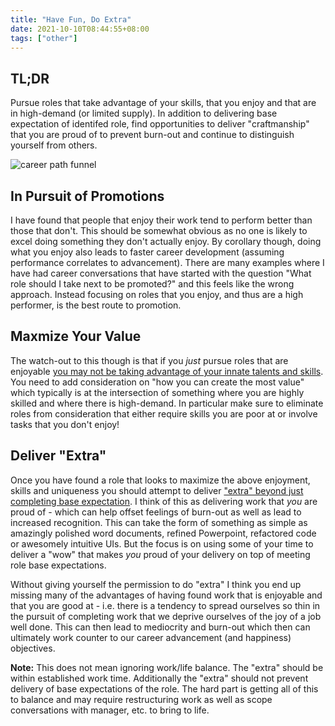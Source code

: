 ```yaml
---
title: "Have Fun, Do Extra"
date: 2021-10-10T08:44:55+08:00
tags: ["other"]
---
```


## TL;DR

Pursue roles that take advantage of your skills, that you enjoy and that are in high-demand (or limited supply).  In addition to delivering base expectation of identifed role, find opportunities to deliver "craftmanship" that you are proud of to prevent burn-out and continue to distinguish yourself from others.

![career path funnel](/images/career-dev.png)

## In Pursuit of Promotions

I have found that people that enjoy their work tend to perform better than those that don't.  This should be somewhat obvious as no one is likely to excel doing something they don't actually enjoy.  By corollary though, doing what you enjoy also leads to faster career development (assuming performance correlates to advancement).  There are many examples where I have had career conversations that have started with the question "What role should I take next to be promoted?" and this feels like the wrong approach.  Instead focusing on roles that you enjoy, and thus are a high performer, is the best route to promotion.

## Maxmize Your Value

The watch-out to this though is that if you *just* pursue roles that are enjoyable [you may not be taking advantage of your innate talents and skills](https://www.cnbc.com/2019/02/15/self-made-millionaire-scott-galloway-why-you-shouldnt-follow-passion.html).  You need to add consideration on "how you can create the most value" which typically is at the intersection of something where you are highly skilled and where there is high-demand.  In particular make sure to eliminate roles from consideration that either require skills you are poor at or involve tasks that you don't enjoy!

## Deliver "Extra"

Once you have found a role that looks to maximize the above enjoyment, skills and uniqueness you should attempt to deliver ["extra" beyond just completing base expectation](http://www.bennorthrop.com/Essays/2021/always-do-extra.php).  I think of this as delivering work that *you* are proud of - which can help offset feelings of burn-out as well as lead to increased recognition.  This can take the form of something as simple as amazingly polished word documents, refined Powerpoint, refactored code or awesomely intuitive UIs.  But the focus is on using some of your time to deliver a "wow" that makes *you* proud of your delivery on top of meeting role base expectations.  

Without giving yourself the permission to do "extra" I think you end up missing many of the advantages of having found work that is enjoyable and that you are good at - i.e. there is a tendency to spread ourselves so thin in the pursuit of completing work that we deprive ourselves of the joy of a job well done.  This can then lead to mediocrity and burn-out which then can ultimately work counter to our career advancement (and happiness) objectives.

**Note:** This does not mean ignoring work/life balance.  The "extra" should be within established work time.  Additionally the "extra" should not prevent delivery of base expectations of the role.  The hard part is getting all of this to balance and may require restructuring work as well as scope conversations with manager, etc. to bring to life.
